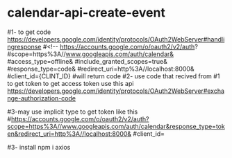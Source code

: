 # calendar-api-create-event
#1- to get code https://developers.google.com/identity/protocols/OAuth2WebServer#handlingresponse 
#<!-- https://accounts.google.com/o/oauth2/v2/auth?
 #scope=https%3A//www.googleapis.com/auth/calendar&
 #access_type=offline&
 #include_granted_scopes=true&
 #response_type=code&
 #redirect_uri=http%3A//localhost:8000&
 #client_id={CLINT_ID}
 #will return code
 #2- use code that recived from #1 to get token to get access token use this api https://developers.google.com/identity/protocols/OAuth2WebServer#exchange-authorization-code

 #3-may use implicit type to get token like this
 #https://accounts.google.com/o/oauth2/v2/auth?scope=https%3A//www.googleapis.com/auth/calendar&response_type=token&redirect_uri=http%3A//localhost:8000&
#client_id=<ur-client-id>

 #3- install npm i axios